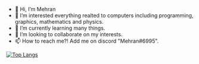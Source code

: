 - 👋 Hi, I’m Mehran
- 👀 I’m interested everything realted to computers including programming, graphics, mathematics and physics.
- 🌱 I’m currently learning many things.
- 💞️ I’m looking to collaborate on my interests.
- 📫 How to reach me?! Add me on discord "Mehran#6995".

[![Top Langs](https://github-readme-stats.vercel.app/api/top-langs/?username=Mehran7kl)](https://github.com/anuraghazra/github-readme-stats)
